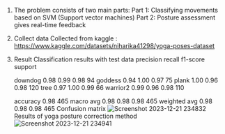 1. The problem consists of two main parts:
Part 1: Classifying movements based on SVM (Support vector machines)
Part 2: Posture assessment gives real-time feedback
2. Collect data
Collected from kaggle : https://www.kaggle.com/datasets/niharika41298/yoga-poses-dataset
3. Result
Classification results with test data
                 precision    recall  f1-score   support

     downdog       0.98      0.99      0.98        94
     goddess       0.94      1.00      0.97        75
       plank       1.00      0.96      0.98       120
        tree       0.97      1.00      0.99        66
    warrior2       0.99      0.96      0.98       110

    accuracy                           0.98       465
   macro avg       0.98      0.98      0.98       465
weighted avg       0.98      0.98      0.98       465
Confusion matrix
![Screenshot 2023-12-21 234832](https://github.com/FPT-ThaiTuan/Detect-Yoga-Poses-And-Correction-In-Real-Time-Using-Machine-Learning-Algorithms/assets/105273233/46ab847e-9868-41b4-b488-d3ec31f51373)
Results of yoga posture correction method
![Screenshot 2023-12-21 234941](https://github.com/FPT-ThaiTuan/Detect-Yoga-Poses-And-Correction-In-Real-Time-Using-Machine-Learning-Algorithms/assets/105273233/56ed37d9-3ff6-4c18-b63b-f58f648b6fbf)
